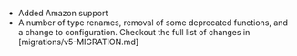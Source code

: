 - Added Amazon support
- A number of type renames, removal of some deprecated functions, and a change to configuration. Checkout
  the full list of changes in [migrations/v5-MIGRATION.md]

